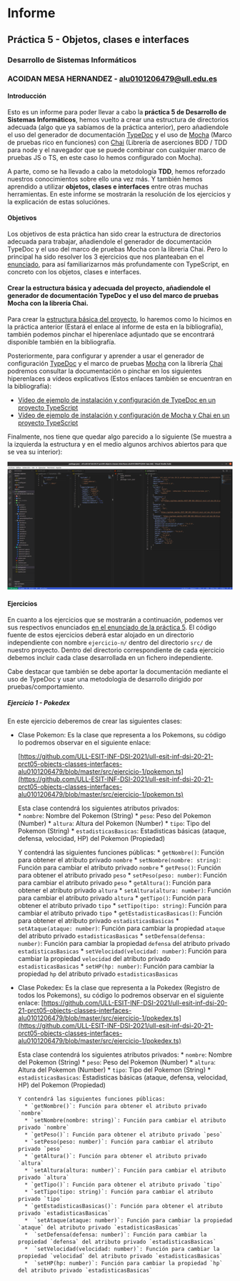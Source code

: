 # Informe
## Práctica 5 - Objetos, clases e interfaces
### Desarrollo de Sistemas Informáticos
### ACOIDAN MESA HERNANDEZ - alu0101206479@ull.edu.es

#### Introducción
Esto es un informe para poder llevar a cabo la **práctica 5 de Desarrollo de Sistemas Informáticos**, hemos vuelto a crear una estructura de directorios adecuada (algo que ya sabíamos de la práctica anterior), pero añadiendole el uso del generador de documentación [TypeDoc](https://typedoc.org/) y el uso de [Mocha](https://mochajs.org/) (Marco de pruebas rico en funciones) con [Chai](https://www.chaijs.com/) (Librería de aserciones BDD / TDD para node y el navegador que se puede combinar con cualquier marco de pruebas JS o TS, en este caso lo hemos configurado con Mocha). 

A parte, como se ha llevado a cabo la metodología **TDD**, hemos reforzado nuestros conocimientos sobre ello una vez más. Y también hemos aprendido a utilizar **objetos, clases e interfaces** entre otras muchas herramientas. En este informe se mostrarán la resolución de los ejercicios y la explicación de estas soluciónes.



#### Objetivos
Los objetivos de esta práctica han sido crear la estructura de directorios adecuada para trabajar, añadiendole el generador de documentación TypeDoc y el uso del marco de pruebas Mocha con la libreria Chai. Pero lo principal ha sido resolver los 3 ejercicios que nos planteaban en el [enunciado](https://ull-esit-inf-dsi-2021.github.io/prct05-objects-classes-interfaces/), para así familiarizarnos más profundamente con TypeScript, en concreto con los objetos, clases e interfaces.



#### Crear la estructura básica y adecuada del proyecto, añadiendole el generador de documentación TypeDoc y el uso del marco de pruebas Mocha con la librería Chai.
Para crear la [estructura básica del proyecto](https://ull-esit-inf-dsi-2021.github.io/typescript-theory/typescript-project-setup.html), lo haremos como lo hicimos en la práctica anterior (Estará el enlace al informe de esta en la bibliografía), también podemos pinchar el hiperenlace adjuntado que se encontrará disponible también en la bibliografía.

Posteriormente, para configurar y aprender a usar el generador de configuración [TypeDoc](https://typedoc.org/) y el marco de pruebas [Mocha](https://mochajs.org/) con la librería [Chai](https://www.chaijs.com/) podremos consultar la documentación o pinchar en los siguientes hiperenlaces a vídeos explicativos (Estos enlaces también se encuentran en la bibliografía):

  * [Vídeo de ejemplo de instalación y configuración de TypeDoc en un proyecto TypeScript](https://drive.google.com/file/d/19LLLCuWg7u0TjjKz9q8ZhOXgbrKtPUme/view)
  * [Vídeo de ejemplo de instalación y configuración de Mocha y Chai en un proyecto TypeScript](https://drive.google.com/file/d/1-z1oNOZP70WBDyhaaUijjHvFtqd6eAmJ/view?usp=sharing)

Finalmente, nos tiene que quedar algo parecido a lo siguiente (Se muestra a la izquierda la estructura y en el medio algunos archivos abiertos para que se vea su interior):

![Estructura del directorio](src/estructurafinal.png)



#### Ejercicios
En cuanto a los ejercicios que se mostrarán a continuación, podemos ver sus respectivos enunciados [en el enunciado de la práctica 5](https://ull-esit-inf-dsi-2021.github.io/prct05-objects-classes-interfaces/). El código fuente de estos ejercicios deberá estar alojado en un directorio independiente con nombre `ejercicio-n/` dentro del directorio `src/` de nuestro proyecto. Dentro del directorio correspondiente de cada ejercicio debemos incluir cada clase desarrollada en un fichero independiente.

Cabe destacar que también se debe aportar la documentación mediante el uso de TypeDoc y usar una metodología de desarrollo dirigido por pruebas/comportamiento.


##### Ejercicio 1 - Pokedex
En este ejercicio deberemos de crear las siguientes clases:
  * Clase Pokemon: Es la clase que representa a los Pokemons, su código lo podremos observar en el siguiente enlace:

      [https://github.com/ULL-ESIT-INF-DSI-2021/ull-esit-inf-dsi-20-21-prct05-objects-classes-interfaces-alu0101206479/blob/master/src/ejercicio-1/pokemon.ts](https://github.com/ULL-ESIT-INF-DSI-2021/ull-esit-inf-dsi-20-21-prct05-objects-classes-interfaces-alu0101206479/blob/master/src/ejercicio-1/pokemon.ts)
      
      Esta clase contendrá los siguientes atributos privados:     
          * `nombre`: Nombre del Pokemon (String) 
          * `peso`: Peso del Pokemon (Number) 
          * `altura`: Altura del Pokemon (Number) 
          * `tipo`: Tipo del Pokemon (String) 
          * `estadisticasBasicas`: Estadisticas básicas (ataque, defensa, velocidad, HP) del Pokemon (Propiedad)  

      Y contendrá las siguientes funciones públicas:
        * `getNombre()`: Función para obtener el atributo privado `nombre`
        * `setNombre(nombre: string)`: Función para cambiar el atributo privado `nombre`
        * `getPeso()`: Función para obtener el atributo privado `peso`
        * `setPeso(peso: number)`: Función para cambiar el atributo privado `peso`
        * `getAltura()`: Función para obtener el atributo privado `altura`
        * `setAltura(altura: number)`: Función para cambiar el atributo privado `altura`
        * `getTipo()`: Función para obtener el atributo privado `tipo`
        * `setTipo(tipo: string)`: Función para cambiar el atributo privado `tipo`
        * `getEstadisticasBasicas()`: Función para obtener el atributo privado `estadisticasBasicas`
        *  `setAtaque(ataque: number)`: Función para cambiar la propiedad `ataque` del atributo privado `estadisticasBasicas`
        *  `setDefensa(defensa: number)`: Función para cambiar la propiedad `defensa` del atributo privado `estadisticasBasicas`
        *  `setVelocidad(velocidad: number)`: Función para cambiar la propiedad `velocidad` del atributo privado `estadisticasBasicas`
        *  `setHP(hp: number)`: Función para cambiar la propiedad `hp` del atributo privado `estadisticasBasicas`


* Clase Pokedex: Es la clase que representa a la Pokedex (Registro de todos los Pokemons), su código lo podremos observar en el siguiente enlace: 
      [https://github.com/ULL-ESIT-INF-DSI-2021/ull-esit-inf-dsi-20-21-prct05-objects-classes-interfaces-alu0101206479/blob/master/src/ejercicio-1/pokedex.ts](https://github.com/ULL-ESIT-INF-DSI-2021/ull-esit-inf-dsi-20-21-prct05-objects-classes-interfaces-alu0101206479/blob/master/src/ejercicio-1/pokedex.ts)
      
    Esta clase contendrá los siguientes atributos privados:
        * `nombre`: Nombre del Pokemon (String)
        * `peso`: Peso del Pokemon (Number)
        * `altura`: Altura del Pokemon (Number)
        * `tipo`: Tipo del Pokemon (String)
        * `estadisticasBasicas`: Estadisticas básicas (ataque, defensa, velocidad, HP) del Pokemon (Propiedad)

      Y contendrá las siguientes funciones públicas:
        * `getNombre()`: Función para obtener el atributo privado `nombre`
        * `setNombre(nombre: string)`: Función para cambiar el atributo privado `nombre`
        * `getPeso()`: Función para obtener el atributo privado `peso`
        * `setPeso(peso: number)`: Función para cambiar el atributo privado `peso`
        * `getAltura()`: Función para obtener el atributo privado `altura`
        * `setAltura(altura: number)`: Función para cambiar el atributo privado `altura`
        * `getTipo()`: Función para obtener el atributo privado `tipo`
        * `setTipo(tipo: string)`: Función para cambiar el atributo privado `tipo`
        * `getEstadisticasBasicas()`: Función para obtener el atributo privado `estadisticasBasicas`
        *  `setAtaque(ataque: number)`: Función para cambiar la propiedad `ataque` del atributo privado `estadisticasBasicas`
        *  `setDefensa(defensa: number)`: Función para cambiar la propiedad `defensa` del atributo privado `estadisticasBasicas`
        *  `setVelocidad(velocidad: number)`: Función para cambiar la propiedad `velocidad` del atributo privado `estadisticasBasicas`
        *  `setHP(hp: number)`: Función para cambiar la propiedad `hp` del atributo privado `estadisticasBasicas`
